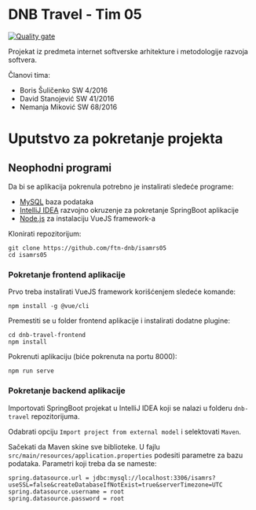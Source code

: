 # DNB Travel - Tim 05
[![Quality gate](https://sonarcloud.io/api/project_badges/quality_gate?project=ftn-dnb_isamrs05)](https://sonarcloud.io/dashboard?id=ftn-dnb_isamrs05)

Projekat iz predmeta internet softverske arhitekture i metodologije razvoja softvera.

Članovi tima:
* Boris Šuličenko SW 4/2016
* David Stanojević SW 41/2016
* Nemanja Miković SW 68/2016

# Uputstvo za pokretanje projekta

## Neophodni programi
Da bi se aplikacija pokrenula potrebno je instalirati sledeće programe:
* [MySQL](https://dev.mysql.com/downloads/) baza podataka
* [IntelliJ IDEA](https://www.jetbrains.com/idea/download/#section=windows) razvojno okruzenje za pokretanje SpringBoot aplikacije
* [Node.js](https://nodejs.org/en/) za instalaciju VueJS framework-a

Klonirati repozitorijum:
```
git clone https://github.com/ftn-dnb/isamrs05
cd isamrs05
```


### Pokretanje frontend aplikacije
Prvo treba instalirati VueJS framework korišćenjem sledeće komande:
```
npm install -g @vue/cli
```

Premestiti se u folder frontend aplikacije i instalirati dodatne plugine:
```
cd dnb-travel-frontend
npm install
```

Pokrenuti aplikaciju (biće pokrenuta na portu 8000):
```
npm run serve
```


### Pokretanje backend aplikacije
Importovati SpringBoot projekat u IntelliJ IDEA koji se nalazi u folderu ```dnb-travel``` repozitorijuma.

Odabrati opciju ```Import project from external model``` i selektovati ```Maven```.

Sačekati da Maven skine sve biblioteke. U fajlu ```src/main/resources/application.properties``` podesiti parametre za bazu podataka. 
Parametri koji treba da se nameste:
```
spring.datasource.url = jdbc:mysql://localhost:3306/isamrs?useSSL=false&createDatabaseIfNotExist=true&serverTimezone=UTC
spring.datasource.username = root
spring.datasource.password = root
```

